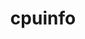 ---
title: "cpuinfo"
layout: cache
categories: [package, develop-2024-09-22]
meta: {"versions": ["2022-08-19", "2023-11-04"], "compilers": ["apple-clang@=15.0.0", "gcc@=11.4.0"], "oss": ["ubuntu22.04", "ventura"], "platforms": ["darwin", "linux"], "targets": ["aarch64", "neoverse_v1", "x86_64_v3"], "stacks": ["e4s-neoverse_v1", "ml-darwin-aarch64-mps", "ml-linux-x86_64-cpu", "ml-linux-x86_64-cuda", "root"], "num_specs": 6, "num_specs_by_stack": {"ml-darwin-aarch64-mps": 2, "root": 6, "e4s-neoverse_v1": 2, "ml-linux-x86_64-cpu": 2, "ml-linux-x86_64-cuda": 2}}
spec_details: [{"hash": "i7otaimqapj4d2vutb5bcoxneazmug3b", "compiler": "apple-clang@=15.0.0", "versions": ["2022-08-19"], "os": "ventura", "platform": "darwin", "target": "aarch64", "variants": ["build_system=cmake", "build_type=Release", "generator=ninja", "~ipo"], "stacks": ["ml-darwin-aarch64-mps", "root"], "size": "-", "tarball": "https://binaries.spack.io/develop-2024-09-22/build_cache/darwin-ventura-aarch64/apple-clang-15.0.0/cpuinfo-2022-08-19/darwin-ventura-aarch64-apple-clang-15.0.0-cpuinfo-2022-08-19-i7otaimqapj4d2vutb5bcoxneazmug3b.spack"}, {"hash": "hebdwebasqy2ww23uv5hergvv3cg7zdx", "compiler": "apple-clang@=15.0.0", "versions": ["2023-11-04"], "os": "ventura", "platform": "darwin", "target": "aarch64", "variants": ["build_system=cmake", "build_type=Release", "generator=ninja", "~ipo"], "stacks": ["ml-darwin-aarch64-mps", "root"], "size": "-", "tarball": "https://binaries.spack.io/develop-2024-09-22/build_cache/darwin-ventura-aarch64/apple-clang-15.0.0/cpuinfo-2023-11-04/darwin-ventura-aarch64-apple-clang-15.0.0-cpuinfo-2023-11-04-hebdwebasqy2ww23uv5hergvv3cg7zdx.spack"}, {"hash": "ckdzsdnicwwtzxsbthcjfbioie652sxi", "compiler": "gcc@=11.4.0", "versions": ["2022-08-19"], "os": "ubuntu22.04", "platform": "linux", "target": "neoverse_v1", "variants": ["build_system=cmake", "build_type=Release", "generator=ninja", "~ipo"], "stacks": ["e4s-neoverse_v1", "root"], "size": "-", "tarball": "https://binaries.spack.io/develop-2024-09-22/build_cache/linux-ubuntu22.04-neoverse_v1/gcc-11.4.0/cpuinfo-2022-08-19/linux-ubuntu22.04-neoverse_v1-gcc-11.4.0-cpuinfo-2022-08-19-ckdzsdnicwwtzxsbthcjfbioie652sxi.spack"}, {"hash": "c3irste5nfs56fgqovol4jj7736k7fy5", "compiler": "gcc@=11.4.0", "versions": ["2023-11-04"], "os": "ubuntu22.04", "platform": "linux", "target": "neoverse_v1", "variants": ["build_system=cmake", "build_type=Release", "generator=ninja", "~ipo"], "stacks": ["e4s-neoverse_v1", "root"], "size": "-", "tarball": "https://binaries.spack.io/develop-2024-09-22/build_cache/linux-ubuntu22.04-neoverse_v1/gcc-11.4.0/cpuinfo-2023-11-04/linux-ubuntu22.04-neoverse_v1-gcc-11.4.0-cpuinfo-2023-11-04-c3irste5nfs56fgqovol4jj7736k7fy5.spack"}, {"hash": "kpjzzspu3hcvm5xeqbct5rt24zcmcs3r", "compiler": "gcc@=11.4.0", "versions": ["2022-08-19"], "os": "ubuntu22.04", "platform": "linux", "target": "x86_64_v3", "variants": ["build_system=cmake", "build_type=Release", "generator=ninja", "~ipo"], "stacks": ["ml-linux-x86_64-cpu", "root", "ml-linux-x86_64-cuda"], "size": "-", "tarball": "https://binaries.spack.io/develop-2024-09-22/build_cache/linux-ubuntu22.04-x86_64_v3/gcc-11.4.0/cpuinfo-2022-08-19/linux-ubuntu22.04-x86_64_v3-gcc-11.4.0-cpuinfo-2022-08-19-kpjzzspu3hcvm5xeqbct5rt24zcmcs3r.spack"}, {"hash": "5itttqmb2xj7l4l2cyu7pnszcltqnldn", "compiler": "gcc@=11.4.0", "versions": ["2023-11-04"], "os": "ubuntu22.04", "platform": "linux", "target": "x86_64_v3", "variants": ["build_system=cmake", "build_type=Release", "generator=ninja", "~ipo"], "stacks": ["ml-linux-x86_64-cpu", "root", "ml-linux-x86_64-cuda"], "size": "-", "tarball": "https://binaries.spack.io/develop-2024-09-22/build_cache/linux-ubuntu22.04-x86_64_v3/gcc-11.4.0/cpuinfo-2023-11-04/linux-ubuntu22.04-x86_64_v3-gcc-11.4.0-cpuinfo-2023-11-04-5itttqmb2xj7l4l2cyu7pnszcltqnldn.spack"}]
---